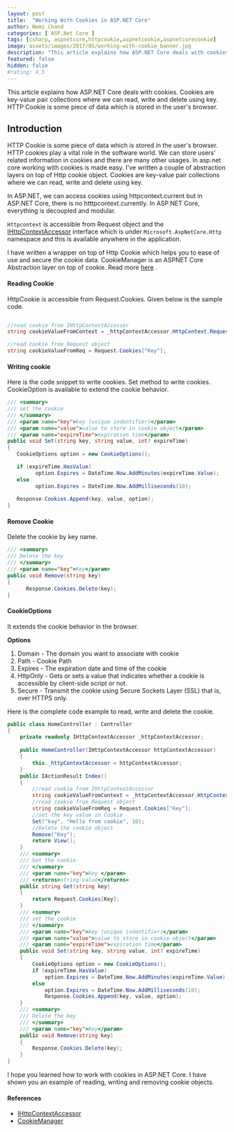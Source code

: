```yaml
---
layout: post
title:  "Working With Cookies in ASP.NET Core"
author: Nemi Chand
categories: [ ASP.Net Core ]
tags: [csharp, aspnetcore,httpcookie,aspnetcookie,aspnetcorecookie]
image: assets/images/2017/05/working-with-cookie_banner.jpg
description: "This article explains how ASP.NET Core deals with cookies. Cookies are key-value pair collections where we can read, write and delete using key. HTTP Cookie is some piece of data which is stored in the user's browser."
featured: false
hidden: false
#rating: 4.5
---
```


This article explains how ASP.NET Core deals with cookies. Cookies are key-value pair collections where we can read, write and delete using key. HTTP Cookie is some piece of data which is stored in the user's browser.

## Introduction
 
HTTP Cookie is some piece of data which is stored in the user's browser. HTTP cookies play a vital role in the software world. We can store users' related information in cookies and there are many other usages. In asp.net core working with cookies is made easy. I've written a couple of abstraction layers on top of Http cookie object. Cookies are key-value pair collections where we can read, write and delete using key.
 
In ASP.NET, we can access cookies using httpcontext.current but in ASP.NET Core, there is no htttpcontext.currently. In ASP.NET Core, everything is decoupled and modular.
 
`Httpcontext` is accessible from Request object and the [IHttpContextAccessor](https://docs.microsoft.com/en-us/dotnet/api/microsoft.aspnetcore.http.ihttpcontextaccessor) interface which is under `Microsoft.AspNetCore.Http` namespace and this is available anywhere in the application. 
 
I have written a wrapper on top of Http Cookie which helps you to ease of use and secure the cookie data. CookieManager is an ASPNET Core Abstraction layer on top of cookie. Read more [here](https://github.com/nemi-chand/CookieManager) .
 
#### Reading Cookie 
 
HttpCookie is accessible from Request.Cookies. Given below is the sample code. 

````csharp

//read cookie from IHttpContextAccessor  
string cookieValueFromContext = _httpContextAccessor.HttpContext.Request.Cookies["key"];  

//read cookie from Request object  
string cookieValueFromReq = Request.Cookies["Key"];

````

#### Writing cookie 
 
Here is the code snippet to write cookies. Set method to write cookies. CookieOption is available to extend the cookie behavior.

````csharp
/// <summary>  
/// set the cookie  
/// </summary>  
/// <param name="key">key (unique indentifier)</param>  
/// <param name="value">value to store in cookie object</param>  
/// <param name="expireTime">expiration time</param>  
public void Set(string key, string value, int? expireTime)  
{  
   CookieOptions option = new CookieOptions();  

   if (expireTime.HasValue)  
         option.Expires = DateTime.Now.AddMinutes(expireTime.Value);  
   else  
         option.Expires = DateTime.Now.AddMilliseconds(10);  
   
   Response.Cookies.Append(key, value, option);  
}
````

#### Remove Cookie
 
Delete the cookie by key name.

````csharp
/// <summary>  
/// Delete the key  
/// </summary>  
/// <param name="key">Key</param>  
public void Remove(string key)  
{  
      Response.Cookies.Delete(key);  
}
````

#### CookieOptions
 
It extends the cookie behavior in the browser.
 
**Options**
1. Domain - The domain you want to associate with cookie
2. Path - Cookie Path
3. Expires - The expiration date and time of the cookie
4. HttpOnly - Gets or sets a value that indicates whether a cookie is accessible by client-side script or not.
5. Secure - Transmit the cookie using Secure Sockets Layer (SSL) that is, over HTTPS only.  

Here is the complete code example to read, write and delete the cookie.

````csharp
public class HomeController : Controller  
{  
    private readonly IHttpContextAccessor _httpContextAccessor;  
  
    public HomeController(IHttpContextAccessor httpContextAccessor)  
    {  
        this._httpContextAccessor = httpContextAccessor;  
    }  
    public IActionResult Index()  
    {  
        //read cookie from IHttpContextAccessor  
        string cookieValueFromContext = _httpContextAccessor.HttpContext.Request.Cookies["key"];  
        //read cookie from Request object  
        string cookieValueFromReq = Request.Cookies["Key"];  
        //set the key value in Cookie  
        Set("kay", "Hello from cookie", 10);  
        //Delete the cookie object  
        Remove("Key");  
        return View();  
    }  
    /// <summary>  
    /// Get the cookie  
    /// </summary>  
    /// <param name="key">Key </param>  
    /// <returns>string value</returns>  
    public string Get(string key)  
    {  
        return Request.Cookies[Key];  
    }  
    /// <summary>  
    /// set the cookie  
    /// </summary>  
    /// <param name="key">key (unique indentifier)</param>  
    /// <param name="value">value to store in cookie object</param>  
    /// <param name="expireTime">expiration time</param>  
    public void Set(string key, string value, int? expireTime)  
    {  
        CookieOptions option = new CookieOptions();  
        if (expireTime.HasValue)  
            option.Expires = DateTime.Now.AddMinutes(expireTime.Value);  
        else  
            option.Expires = DateTime.Now.AddMilliseconds(10);  
            Response.Cookies.Append(key, value, option);  
    }  
    /// <summary>  
    /// Delete the key  
    /// </summary>  
    /// <param name="key">Key</param>  
    public void Remove(string key)  
    {  
        Response.Cookies.Delete(key);  
    }  
}
````

I hope you learned how to work with cookies in ASP.NET Core. I have shown you an example of reading, writing and removing cookie objects.

#### References

* [IHttpContextAccessor](https://docs.microsoft.com/en-us/dotnet/api/microsoft.aspnetcore.http.ihttpcontextaccessor)
* [CookieManager](https://github.com/nemi-chand/CookieManager)